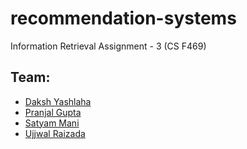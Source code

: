 # recommendation-systems

Information Retrieval Assignment - 3 (CS F469)


## Team:
* [Daksh Yashlaha](https://github.com/daksh-yashlaha)&nbsp;&nbsp;
* [Pranjal Gupta](https://github.com/PranjalGupta2199) &nbsp; &nbsp;&nbsp; &nbsp;
* [Satyam Mani](https://github.com/sat13mani) &nbsp;&nbsp;&nbsp;&nbsp;&nbsp;&nbsp;
* [Ujjwal Raizada](https://github.com/ujjwal-raizada) &nbsp;&nbsp;&nbsp;
